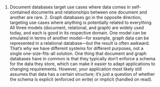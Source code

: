 1.  Document databases target use cases where data comes in self-contained documents and
relationships between one document and another are rare. 2.  Graph databases go in the opposite direction, targeting use cases where anything is potentially
related to everything. All three models (document, relational, and graph) are widely used today, and each is good in its
respective domain. One model can be emulated in terms of another model—for example, graph data can
be represented in a relational database—but the result is often awkward. That’s why we have
different systems for different purposes, not a single one-size-fits-all solution. One thing that document and graph databases have in common is that they typically don’t enforce a
schema for the data they store, which can make it easier to adapt applications to changing
requirements. However, your application most likely still assumes that data has a certain structure;
it’s just a question of whether the schema is explicit (enforced on write) or implicit (handled on
read).